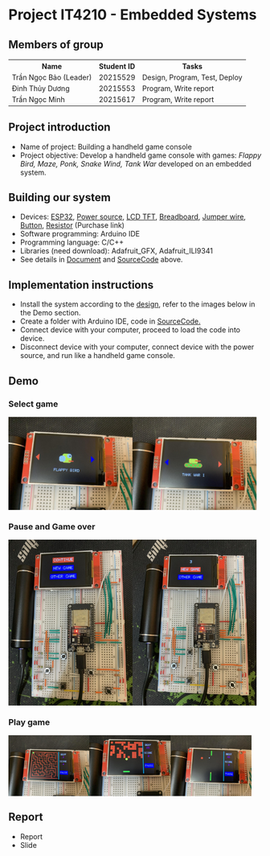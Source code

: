 # Project IT4210 - Embedded Systems 

## Members of group
<table>
  <tr>
    <th>Name</th>
    <th>Student ID</th>
    <th>Tasks</th>
  </tr>
<tr>
  <td>Trần Ngọc Bảo (Leader)</td>
  <td>20215529</td>
  <td>Design, Program, Test, Deploy</td>
</tr>
<tr>
  <td>Đinh Thủy Dương</td>
  <td>20215553</td>
  <td>Program, Write report</td>
</tr>
<tr>
  <td>Trần Ngọc Minh</td>
  <td>20215617</td>
  <td>Program, Write report</td>
</tr>
</table>

## Project introduction
<ul>
  <li>Name of project: Building a handheld game console</li>
  <li>Project objective: Develop a handheld game console with games: <i>Flappy Bird, Maze, Ponk, Snake Wind, Tank War</i> developed on an embedded system.</li>
</ul>

## Building our system
<ul>
  <li>Devices: <a href="https://shopee.vn/product/998840499/25102448000?gad_source=1&gclid=CjwKCAjwtqmwBhBVEiwAL-WAYbnMxwZQDm9fk00HxRfWjFlJKWXaHKOCJTDKrnXnKy0T-Iwja7U9ixoCLvAQAvD_BwE">ESP32</a>, 
    <a href="https://shopee.vn/product/456730649/18586243283?gad_source=1&gclid=CjwKCAjwtqmwBhBVEiwAL-WAYQNYLloviRYzzmT7JmjX98A13Mxzj_oOUkGLenlpYa4UCQFTyuB2NxoCrbEQAvD_BwE">Power source</a>, 
    <a href="https://shopee.vn/product/578443443/12563858999?gad_source=1&gclid=CjwKCAjwtqmwBhBVEiwAL-WAYafajGVEyI0WBIR2qSKG0j96_jMRyZTGnVg2nx4EjDhK-5KC5fklUBoCBrEQAvD_BwE">LCD TFT</a>, 
    <a href="https://shopee.vn/product/176393725/5601776577?gad_source=1&gclid=CjwKCAjwtqmwBhBVEiwAL-WAYTP7uJDDzuygzGsoMXc6MNg92Qbw7MDDTCufehCs43qxlzKeR5ZtaxoC-8AQAvD_BwE">Breadboard</a>, 
    <a href="https://shopee.vn/product/252855327/3652008955?gad_source=1&gclid=CjwKCAjwtqmwBhBVEiwAL-WAYVDGQ3EsTE8CK78vvNfv7ikCyH5lptp6cVnozWxJvQ3cMDyLuvlmFBoC3bIQAvD_BwE">Jumper wire</a>, 
    <a href="https://shopee.vn/product/104103144/11544461454?gad_source=1&gclid=CjwKCAjwtqmwBhBVEiwAL-WAYQkf0y6WBPpMEaz3ToA4wabKz-23GfNzlsV0mlo2wv2Wbz7Cw9tciBoCb7IQAvD_BwE">Button</a>, 
    <a href="https://shopee.vn/product/397654714/4297391862?gad_source=1&gclid=CjwKCAjwtqmwBhBVEiwAL-WAYVNS61l5V1Sd8-BVD2_I24HnmyO4Y_YVtb7dmaiqhWshqkVdRkjTvBoC0-QQAvD_BwE">Resistor</a> (Purchase link)</li>
  <li>Software programming: Arduino IDE</li>
  <li>Programming language: C/C++</li>
  <li>Libraries (need download): Adafruit_GFX, Adafruit_ILI9341</li>
  <li>See details in <a href="https://github.com/Tran-Ngoc-Bao/HandheldGameConsole/tree/master/Document">Document</a> and <a href="https://github.com/Tran-Ngoc-Bao/HandheldGameConsole/tree/master/SourceCode">SourceCode</a> above.</li>
</ul>

## Implementation instructions
<ul>
  <li>Install the system according to the <a href="https://github.com/Tran-Ngoc-Bao/HandheldGameConsole/blob/master/Document/Design/Circuit.png">design</a>, refer to the images below in the Demo section.</li>
  <li>Create a folder with Arduino IDE, code in <a href="https://github.com/Tran-Ngoc-Bao/HandheldGameConsole/tree/master/SourceCode">SourceCode.</a></li>
  <li>Connect device with your computer, proceed to load the code into device.</a></li>
  <li>Disconnect device with your computer, connect device with the power source, and run like a handheld game console.</a></li>
</ul>

## Demo
### Select game
<div style="display:flex">
  <img style="width:49%" src="https://github.com/Tran-Ngoc-Bao/HandheldGameConsole/blob/master/Illustration/FlappyBird.jpeg">
  <img style="width:49%" src="https://github.com/Tran-Ngoc-Bao/HandheldGameConsole/blob/master/Illustration/TankWar.jpeg">
</div>

### Pause and Game over
<div style="display:flex">
  <img style="width:49%" src="https://github.com/Tran-Ngoc-Bao/HandheldGameConsole/blob/master/Illustration/Pause.jpeg">
  <img style="width:49%" src="https://github.com/Tran-Ngoc-Bao/HandheldGameConsole/blob/master/Illustration/GameOver.jpeg">
</div>

### Play game
<div style="display:flex">
  <img style="width:32%" src="https://github.com/Tran-Ngoc-Bao/HandheldGameConsole/blob/master/Illustration/Maze.jpeg">
  <img style="width:32%" src="https://github.com/Tran-Ngoc-Bao/HandheldGameConsole/blob/master/Illustration/Ponk.jpeg">
  <img style="width:32%" src="https://github.com/Tran-Ngoc-Bao/HandheldGameConsole/blob/master/Illustration/SnakeWind.jpeg">
</div>

## Report
<ul>
  <li>Report</li>
  <li>Slide</li>
</ul>

